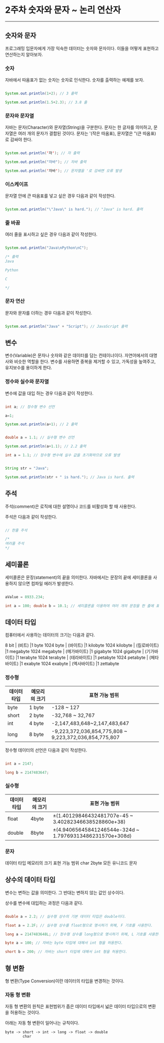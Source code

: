  
# 2주차 숫자와 문자 ~ 논리 연산자

-----
## 숫자와 문자

프로그래밍 입문자에게 가장 익숙한 데이터는 숫자와 문자이다. 이들을 어떻게 표현하고 연산하는지 알아보자.

### 숫자

자바에서 따옴표가 없는 숫자는 숫자로 인식한다.
숫자를 출력하는 예제를 보자.


```JAVA

System.out.println(1+2); // 3 출력

System.out.println(1.5+2.3); // 3.8 출

```

### 문자와 문자열

자바는 문자(Character)와 문자열(String)을 구분한다. 문자는 한 글자를 의미하고, 문자열은 여러 개의 문자가 결합된 것이다. 문자는 '(작은 따옴표), 문자열은 "(큰 따옴표)로 감싸야 한다.


```JAVA

System.out.println('자'); // 자 출력

System.out.println("자바"); // 자바 출력

System.out.println('자바'); // 문자열을 '로 감싸면 오류 발생

```

### 이스케이프

문자열 안에 큰 따옴표를 넣고 싶은 경우 다음과 같이 작성한다.

```JAVA

System.out.println("\"Java\" is hard."); // "Java" is hard. 출력

```

### 줄 바꿈

여러 줄을 표시하고 싶은 경우 다음과 같이 작성한다.

```JAVA

System.out.println("Java\nPython\nC"); 

/* 출력  
Java

Python

C

*/

```

### 문자 연산

문자와 문자를 더하는 경우 다음과 같이 작성한다.

```JAVA

System.out.println("Java" + "Script"); // JavaScript 출력

```

## 변수

변수(Variable)은 문자나 숫자와 같은 데이터를 담는 컨테이너이다. 자연어에서의 대명사와 비슷한 역할을 한다. 변수를 사용하면 중복을 제거할 수 있고, 가독성을 높여주고, 유지보수를 용이하게 한다.


### 정수와 실수와 문자열

변수에 값을 대입 하는 경우 다음과 같이 작성한다.

```JAVA

int a; // 정수형 변수 선언

a=1;

System.out.println(a+1); // 2 출력


double a = 1.1; // 실수형 변수 선언 

System.out.println(a+1.1); // 2.2 출력

int a = 1.1; // 정수형 변수에 실수 값을 초기화하므로 오류 발생


String str = "Java";

System.out.println(str + " is hard."); // Java is hard. 출력


```

## 주석

주석(comment)은 로직에 대한 설명이나 코드를 비활성화 할 때 사용한다.


주석은 다음과 같이 작성한다.

```JAVA

// 한줄 주석

/*
여러줄 주석
*/


```

## 세미콜론

세미콜론은 문장(statement)의 끝을 의미한다. 자바에서는 문장의 끝에 세미콜론을 사용하지 않으면 컴파일 에러가 발생한다.

```JAVA

aValue = 8933.234; 

int a = 100; double b = 10.1; // 세미콜론을 이용하여 여러 개의 문장을 한 줄에 표현할 수 있다.

```

## 데이터 타입

컴퓨터에서 사용하는 데이터의 크기는 다음과 같다.


8 		bit 	|	(비트)		|1 byte
1024 	byte 	|	(바이트)		|1 kilobyte
1024 	kilobyte |	(킬로바이트)	|1 megabyte
1024 	megabyte |	(메가바이트)	|1 gigabyte
1024 	gigabyte |	 (기가바이트)	|1 terabyte
1024 	terabyte |	(테라바이트)	|1 petabyte
1024 	petabyte |	(페타바이트)	|1 exabyte
1024 	exabyte |	(엑사바이트)	|1 zettabyte


### 정수형

|데이터 타입|메모리의 크기|표현 가능 범위|
|-----|---|---|
|byte|1 byte|-128 ~ 127|
|short|2 byte|-32,768 ~ 32,767|
|int|4 byte|-2,147,483,648~2,147,483,647|
|long|8 byte|-9,223,372,036,854,775,808 ~ 9,223,372,036,854,775,807|

정수형 데이터의 선언은 다음과 같이 작성한다.

```JAVA

int a = 2147;

long b = 2147483647;


```


### 실수형


|데이터 타입|메모리의 크기|표현 가능 범위|
|-----|---|---|
|float|4byte|±(1.40129846432481707e-45 ~ 3.40282346638528860e+38)|
|double|8byte|±(4.94065645841246544e-324d ~ 1.79769313486231570e+308d)|


### 문자

데이터 타입	메모리의 크기		표현 가능 범위
char		2byte			모든 유니코드 문자


## 상수의 데이터 타입

변수는 변하는 값을 의미한다. 그 반대는 변하지 않는 값인 상수이다.

상수를 변수에 대입하는 과정은 다음과 같다.


```JAVA

double a = 2.2; // 실수형 상수의 기본 데이터 타입은 double이다.

float a = 2.2F; // 실수형 상수를 float형으로 명시하기 위해, F 기호를 사용한다.

long a = 2147483648L; // 정수형 상수를 long형으로 명시하기 위해, L 기호를 사용한다.

byte a = 100; // 자바는 byte 타입에 대해서 int 형을 허용한다.

short b = 200; // 자바는 short 타입에 대해서 int 형을 허용한다.

```

## 형 변환

형 변환(Type Conversion)이란 데이터의 타입을 변경하는 것이다.


### 자동 형 변환

자동 형 변환의 원칙은 표현범위가 좁은 데이터 타입에서 넓은 데이터 타입으로의 변환을 허용하는 것이다.

아래는 자동 형 변환이 일어나는 규칙이다.

	byte -> short -> int -> long -> float -> double	
			char








